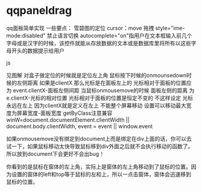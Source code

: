 # qqpaneldrag


qq面板简单实现 
一些要点：
雪碧图的定位
cursor：move 拖拽
style="ime-mode:disabled"  禁止语言切换
autocomplete="on"指用户在文本框输入前几个字母或是汉字的时候，该控件就能从存放数据的文本或是数据库里将所有以这些字母开头的数据提示给用户

js

见图解
对盒子做定位的时候就是定位左上角
鼠标按下时候的onmounsedown时候的左侧距离 如果是clientX 那么光标是在面板左上的 光标相对于面板的位置应为 event.clientX-面板左侧间距
当鼠标onmousemove的时候 面板左侧的距离 为e.clientX-光标的相对位置
光标相对于面板的位置是恒定不变的
不这样设定 光标永远在左上 因为clientX就是定义在左上
不能整个屏幕移动 设置可以移动最大宽度为屏幕宽度-面板宽度
getByClass注意兼容
winW=document.documentElement.clientWidth || document.body.clientWidth,
event = event || window.event


如果onmousemove没有绑定到document上而是绑定在div上面的话，你可以去试一下，如果鼠标移动太快导致鼠标移到div外面之后就不会执行移动的函数了。所以放到document下会更好不会出bug！


你看到的是鼠标在窗体的左上角，实际上是窗体的左上角移动到了鼠标的位置。因为设置的窗体的left和top等于鼠标的左和上，所以一点击窗体，窗体会迅速移到鼠标的位置。
